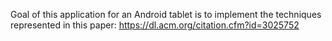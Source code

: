 Goal of this application for an Android tablet is to implement the techniques represented in this paper:
https://dl.acm.org/citation.cfm?id=3025752